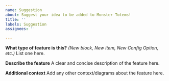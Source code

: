 ```yaml
---
name: Suggestion
about: Suggest your idea to be added to Monster Totems!
title: ''
labels: Suggestion
assignees: ''

---
```


**What type of feature is this?** *(New block, New item, New Config Option, etc.)*
List one here.

**Describe the feature**
A clear and concise description of the feature here.

**Additional context**
Add any other context/diagrams about the feature here.
